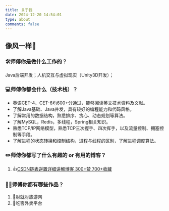 ```yaml
---
title: 关于我
date: 2024-12-20 14:54:01
type: about
comments: false
---
```


## 像风一样🍃



### 🛠️师傅你是做什么工作的？

Java后端开发；人机交互与虚拟现实（Unity3D开发）；



### 💻师傅你都会什么（技术栈）？

- 英语CET-4、CET-6均600+分通过，能够阅读英文技术资料及文献。
- 了解Java基础、Java并发，具有较好的编程能力和代码风格。
- 了解常用的数据结构，熟悉排序、贪心、动态规划等算法。
- 了解MySQL，Redis，多线程，Spring相关知识。
- 熟悉TCP/IP网络模型，熟悉TCP三次握手、四次挥手，以及流量控制、拥塞控制等手段。
- 了解进程的状态转换和控制结构，进程与线程的区别，了解进程调度算法。



### ✏️师傅你都写了什么有趣的 or 有用的博客？

1. 👍[CSDN链表逆置详细讲解博客 300+赞 700+收藏](https://blog.csdn.net/qq_51366188/article/details/114111668?fromshare=blogdetail&sharetype=blogdetail&sharerId=114111668&sharerefer=PC&sharesource=qq_51366188&sharefrom=from_link)



### 👨‍💻师傅你都有哪些作品？

1. 🧳肘就肘旅游网
2. 🍔吃否外卖平台
